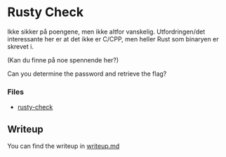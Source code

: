 # Rusty Check
Ikke sikker på poengene, men ikke altfor vanskelig.
Utfordringen/det interessante her er at det ikke er C/CPP,
men heller Rust som binaryen er skrevet i.

(Kan du finne på noe spennende her?)

Can you determine the password and retrieve the flag?

### Files

* [rusty-check](./rusty-check)


## Writeup
You can find the writeup in [writeup.md](./writeup.md)
